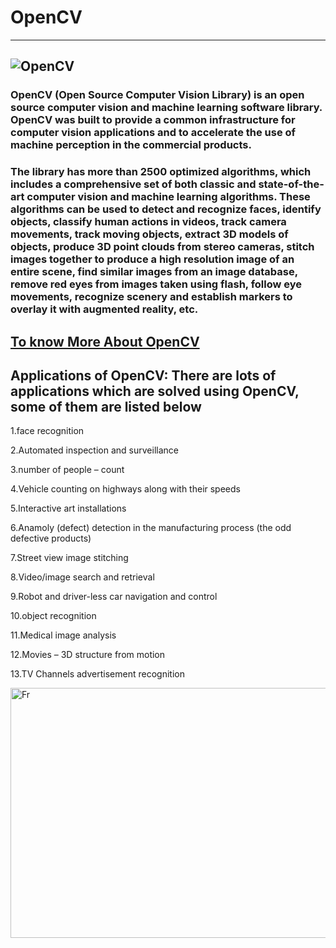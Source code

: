 # **OpenCV**
---
![OpenCV](https://3.bp.blogspot.com/-yvrV6MUueGg/ToICp0YIDPI/AAAAAAAAADg/SYKg4dWpyC43AAfrDwBTR0VYmYT0QshEgCPcBGAYYCw/s1600/OpenCV_Logo.png)
---

### OpenCV (Open Source Computer Vision Library) is an open source computer vision and machine learning software library. OpenCV was built to provide a common infrastructure for computer vision applications and to accelerate the use of machine perception in the commercial products.

### The library has more than 2500 optimized algorithms, which includes a comprehensive set of both classic and state-of-the-art computer vision and machine learning algorithms. These algorithms can be used to detect and recognize faces, identify objects, classify human actions in videos, track camera movements, track moving objects, extract 3D models of objects, produce 3D point clouds from stereo cameras, stitch images together to produce a high resolution image of an entire scene, find similar images from an image database, remove red eyes from images taken using flash, follow eye movements, recognize scenery and establish markers to overlay it with augmented reality, etc. 

[To know More About OpenCV](https://opencv.org/about/)
---

## Applications of OpenCV: There are lots of applications which are solved using OpenCV, some of them are listed below 
 
1.face recognition


2.Automated inspection and surveillance

3.number of people – count 

4.Vehicle counting on highways along with their speeds

5.Interactive art installations

6.Anamoly (defect) detection in the manufacturing process (the odd defective products)

7.Street view image stitching

8.Video/image search and retrieval

9.Robot and driver-less car navigation and control

10.object recognition

11.Medical image analysis

12.Movies – 3D structure from motion

13.TV Channels advertisement recognition

<img src="https://d1m75rqqgidzqn.cloudfront.net/wp-data/2020/07/02173852/shutterstock_680761540-1.jpg" alt="Fr" width="640" height="400">

